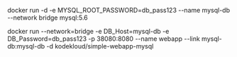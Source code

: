 docker run -d -e MYSQL_ROOT_PASSWORD=db_pass123 --name mysql-db --network bridge mysql:5.6

docker run --network=bridge -e DB_Host=mysql-db -e DB_Password=db_pass123 -p 38080:8080 --name webapp --link mysql-db:mysql-db -d kodekloud/simple-webapp-mysql
